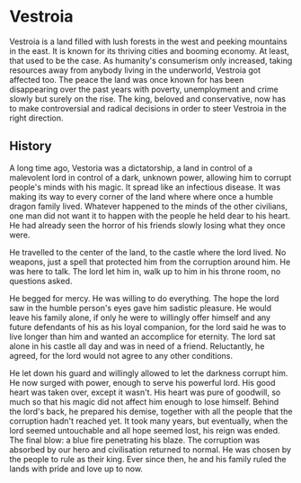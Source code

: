 # Vestroia

Vestroia is a land filled with lush forests in the west and peeking mountains in the east. It is known for its thriving cities and booming economy. At least, that used to be the case. As humanity's consumerism only increased, taking resources away from anybody living in the underworld, Vestroia got affected too. The peace the land was once known for has been disappearing over the past years with poverty, unemployment and crime slowly but surely on the rise. The king, beloved and conservative, now has to make controversial and radical decisions in order to steer Vestroia in the right direction.

## History
A long time ago, Vestoria was a dictatorship, a land in control of a malevolent lord in control of a dark, unknown power, allowing him to corrupt people's minds with his magic. It spread like an infectious disease. It was making its way to every corner of the land where where once a humble dragon family lived. Whatever happened to the minds of the other civilians, one man did not want it to happen with the people he held dear to his heart. He had already seen the horror of his friends slowly losing what they once were.

He travelled to the center of the land, to the castle where the lord lived. No weapons, just a spell that protected him from the corruption around him. He was here to talk. The lord let him in, walk up to him in his throne room, no questions asked.

He begged for mercy. He was willing to do everything. The hope the lord saw in the humble person's eyes gave him sadistic pleasure. He would leave his family alone, if only he were to willingly offer himself and any future defendants of his as his loyal companion, for the lord said he was to live longer than him and wanted an accomplice for eternity. The lord sat alone in his castle all day and was in need of a friend. Reluctantly, he agreed, for the lord would not agree to any other conditions.

He let down his guard and willingly allowed to let the darkness corrupt him. He now surged with power, enough to serve his powerful lord. His good heart was taken over, except it wasn't. His heart was pure of goodwill, so much so that his magic did not affect him enough to lose himself. Behind the lord's back, he prepared his demise, together with all the people that the corruption hadn't reached yet. It took many years, but eventually, when the lord seemed untouchable and all hope seemed lost, his reign was ended. The final blow: a blue fire penetrating his blaze. The corruption was absorbed by our hero and civilisation returned to normal. He was chosen by the people to rule as their king. Ever since then, he and his family ruled the lands with pride and love up to now.